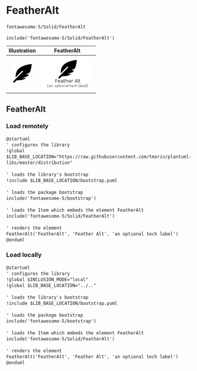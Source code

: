 # FeatherAlt


```text
fontawesome-5/Solid/FeatherAlt
```

```text
include('fontawesome-5/Solid/FeatherAlt')
```



| Illustration | FeatherAlt |
| :---: | :---: |
| ![illustration for Illustration](../../fontawesome-5/Solid/FeatherAlt.png) | ![illustration for FeatherAlt](../../fontawesome-5/Solid/FeatherAlt.Local.png) |




## FeatherAlt

### Load remotely
```plantuml
@startuml
' configures the library
!global $LIB_BASE_LOCATION="https://raw.githubusercontent.com/tmorin/plantuml-libs/master/distribution"

' loads the library's bootstrap
!include $LIB_BASE_LOCATION/bootstrap.puml

' loads the package bootstrap
include('fontawesome-5/bootstrap')

' loads the Item which embeds the element FeatherAlt
include('fontawesome-5/Solid/FeatherAlt')

' renders the element
FeatherAlt('FeatherAlt', 'Feather Alt', 'an optional tech label')
@enduml
```

### Load locally
```plantuml
@startuml
' configures the library
!global $INCLUSION_MODE="local"
!global $LIB_BASE_LOCATION="../.."

' loads the library's bootstrap
!include $LIB_BASE_LOCATION/bootstrap.puml

' loads the package bootstrap
include('fontawesome-5/bootstrap')

' loads the Item which embeds the element FeatherAlt
include('fontawesome-5/Solid/FeatherAlt')

' renders the element
FeatherAlt('FeatherAlt', 'Feather Alt', 'an optional tech label')
@enduml
```

